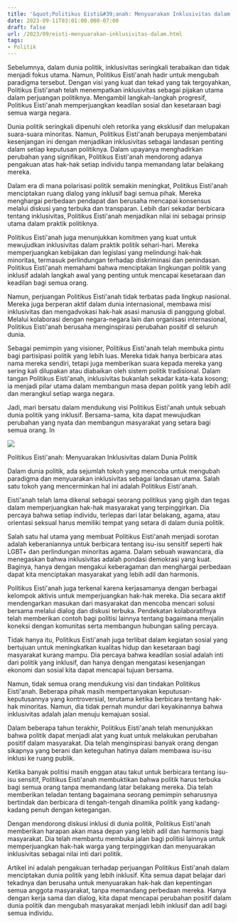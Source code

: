 ```yaml
---
title: '&quot;Politikus Eisti&#39;anah: Menyuarakan Inklusivitas dalam Dunia Politik&quot;'
date: 2023-09-11T03:01:00.000-07:00
draft: false
url: /2023/09/eisti-menyuarakan-inklusivitas-dalam.html
tags: 
- Politik
---
```


  

Sebelumnya, dalam dunia politik, inklusivitas seringkali terabaikan dan tidak menjadi fokus utama. Namun, Politikus Eisti'anah hadir untuk mengubah paradigma tersebut. Dengan visi yang kuat dan tekad yang tak tergoyahkan, Politikus Eisti'anah telah menempatkan inklusivitas sebagai pijakan utama dalam perjuangan politiknya. Mengambil langkah-langkah progresif, Politikus Eisti'anah memperjuangkan keadilan sosial dan kesetaraan bagi semua warga negara.

  

Dunia politik seringkali dipenuhi oleh retorika yang eksklusif dan melupakan suara-suara minoritas. Namun, Politikus Eisti'anah berupaya menjembatani kesenjangan ini dengan menjadikan inklusivitas sebagai landasan penting dalam setiap keputusan politiknya. Dalam upayanya menghadirkan perubahan yang signifikan, Politikus Eisti'anah mendorong adanya pengakuan atas hak-hak setiap individu tanpa memandang latar belakang mereka.

  

Dalam era di mana polarisasi politik semakin meningkat, Politikus Eisti'anah menciptakan ruang dialog yang inklusif bagi semua pihak. Mereka menghargai perbedaan pendapat dan berusaha mencapai konsensus melalui diskusi yang terbuka dan transparan. Lebih dari sekadar berbicara tentang inklusivitas, Politikus Eisti'anah menjadikan nilai ini sebagai prinsip utama dalam praktik politiknya.

  

Politikus Eisti'anah juga menunjukkan komitmen yang kuat untuk mewujudkan inklusivitas dalam praktik politik sehari-hari. Mereka memperjuangkan kebijakan dan legislasi yang melindungi hak-hak minoritas, termasuk perlindungan terhadap diskriminasi dan penindasan. Politikus Eisti'anah memahami bahwa menciptakan lingkungan politik yang inklusif adalah langkah awal yang penting untuk mencapai kesetaraan dan keadilan bagi semua orang.

  

Namun, perjuangan Politikus Eisti'anah tidak terbatas pada lingkup nasional. Mereka juga berperan aktif dalam dunia internasional, membawa misi inklusivitas dan mengadvokasi hak-hak asasi manusia di panggung global. Melalui kolaborasi dengan negara-negara lain dan organisasi internasional, Politikus Eisti'anah berusaha menginspirasi perubahan positif di seluruh dunia.

  

Sebagai pemimpin yang visioner, Politikus Eisti'anah telah membuka pintu bagi partisipasi politik yang lebih luas. Mereka tidak hanya berbicara atas nama mereka sendiri, tetapi juga memberikan suara kepada mereka yang sering kali dilupakan atau diabaikan oleh sistem politik tradisional. Dalam tangan Politikus Eisti'anah, inklusivitas bukanlah sekadar kata-kata kosong; ia menjadi pilar utama dalam membangun masa depan politik yang lebih adil dan merangkul setiap warga negara.

  

Jadi, mari bersatu dalam mendukung visi Politikus Eisti'anah untuk sebuah dunia politik yang inklusif. Bersama-sama, kita dapat mewujudkan perubahan yang nyata dan membangun masyarakat yang setara bagi semua orang. In

  

![](https://i0.wp.com/betanews.id/wp-content/uploads/2023/03/Bapemperda-Minta-Usulan-Raperda-Pajak-Ditinjau-Kembali-1.jpg?fit=625%2C438&ssl=1)

  

Politikus Eisti'anah: Menyuarakan Inklusivitas dalam Dunia Politik

  

Dalam dunia politik, ada sejumlah tokoh yang mencoba untuk mengubah paradigma dan menyuarakan inklusivitas sebagai landasan utama. Salah satu tokoh yang mencerminkan hal ini adalah Politikus Eisti'anah.

  

Eisti'anah telah lama dikenal sebagai seorang politikus yang gigih dan tegas dalam memperjuangkan hak-hak masyarakat yang terpinggirkan. Dia percaya bahwa setiap individu, terlepas dari latar belakang, agama, atau orientasi seksual harus memiliki tempat yang setara di dalam dunia politik.

  

Salah satu hal utama yang membuat Politikus Eisti'anah menjadi sorotan adalah keberaniannya untuk berbicara tentang isu-isu sensitif seperti hak LGBT+ dan perlindungan minoritas agama. Dalam sebuah wawancara, dia menegaskan bahwa inklusivitas adalah pondasi demokrasi yang kuat. Baginya, hanya dengan mengakui keberagaman dan menghargai perbedaan dapat kita menciptakan masyarakat yang lebih adil dan harmonis.

  

Politikus Eisti'anah juga terkenal karena kerjasamanya dengan berbagai kelompok aktivis untuk memperjuangkan hak-hak mereka. Dia secara aktif mendengarkan masukan dari masyarakat dan mencoba mencari solusi bersama melalui dialog dan diskusi terbuka. Pendekatan kolaboratifnya telah memberikan contoh bagi politisi lainnya tentang bagaimana menjalin koneksi dengan komunitas serta membangun hubungan saling percaya.

  

Tidak hanya itu, Politikus Eisti'anah juga terlibat dalam kegiatan sosial yang bertujuan untuk meningkatkan kualitas hidup dan kesetaraan bagi masyarakat kurang mampu. Dia percaya bahwa keadilan sosial adalah inti dari politik yang inklusif, dan hanya dengan mengatasi kesenjangan ekonomi dan sosial kita dapat mencapai tujuan bersama.

  

Namun, tidak semua orang mendukung visi dan tindakan Politikus Eisti'anah. Beberapa pihak masih mempertanyakan keputusan-keputusannya yang kontroversial, terutama ketika berbicara tentang hak-hak minoritas. Namun, dia tidak pernah mundur dari keyakinannya bahwa inklusivitas adalah jalan menuju kemajuan sosial.

  

Dalam beberapa tahun terakhir, Politikus Eisti'anah telah menunjukkan bahwa politik dapat menjadi alat yang kuat untuk melakukan perubahan positif dalam masyarakat. Dia telah menginspirasi banyak orang dengan sikapnya yang berani dan keteguhan hatinya dalam membawa isu-isu inklusi ke ruang publik.

  

Ketika banyak politisi masih enggan atau takut untuk berbicara tentang isu-isu sensitif, Politikus Eisti'anah membuktikan bahwa politik harus terbuka bagi semua orang tanpa memandang latar belakang mereka. Dia telah memberikan teladan tentang bagaimana seorang pemimpin seharusnya bertindak dan berbicara di tengah-tengah dinamika politik yang kadang-kadang penuh dengan ketegangan.

  

Dengan mendorong diskusi inklusi di dunia politik, Politikus Eisti'anah memberikan harapan akan masa depan yang lebih adil dan harmonis bagi masyarakat. Dia telah membantu membuka jalan bagi politisi lainnya untuk memperjuangkan hak-hak warga yang terpinggirkan dan menyuarakan inklusivitas sebagai nilai inti dari politik.

  

Artikel ini adalah pengakuan terhadap perjuangan Politikus Eisti'anah dalam menciptakan dunia politik yang lebih inklusif. Kita semua dapat belajar dari tekadnya dan berusaha untuk menyuarakan hak-hak dan kepentingan semua anggota masyarakat, tanpa memandang perbedaan mereka. Hanya dengan kerja sama dan dialog, kita dapat mencapai perubahan positif dalam dunia politik dan mengubah masyarakat menjadi lebih inklusif dan adil bagi semua individu.